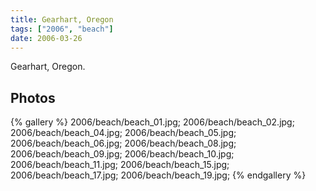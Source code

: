 ```yaml
---
title: Gearhart, Oregon
tags: ["2006", "beach"]
date: 2006-03-26
---
```

Gearhart, Oregon.

## Photos 

{% gallery %} 
2006/beach/beach_01.jpg;
2006/beach/beach_02.jpg;
2006/beach/beach_04.jpg;
2006/beach/beach_05.jpg;
2006/beach/beach_06.jpg;
2006/beach/beach_08.jpg;
2006/beach/beach_09.jpg;
2006/beach/beach_10.jpg;
2006/beach/beach_11.jpg;
2006/beach/beach_15.jpg;
2006/beach/beach_17.jpg;
2006/beach/beach_19.jpg;
{% endgallery %}
